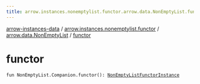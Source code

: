 ```yaml
---
title: arrow.instances.nonemptylist.functor.arrow.data.NonEmptyList.functor - arrow-instances-data
---
```


[arrow-instances-data](../../index.html) / [arrow.instances.nonemptylist.functor](../index.html) / [arrow.data.NonEmptyList](index.html) / [functor](./functor.html)

# functor

`fun NonEmptyList.Companion.functor(): `[`NonEmptyListFunctorInstance`](../../arrow.instances/-non-empty-list-functor-instance/index.html)